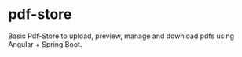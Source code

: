 # pdf-store

Basic Pdf-Store to upload, preview, manage and download pdfs using Angular + Spring Boot. 
